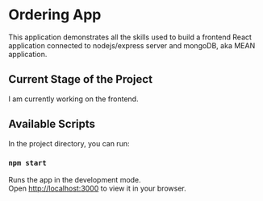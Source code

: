 # Ordering App

This application demonstrates all the skills used to build a frontend React application connected to nodejs/express server and mongoDB, aka MEAN application.

## Current Stage of the Project

I am currently working on the frontend.

## Available Scripts

In the project directory, you can run:

### `npm start`

Runs the app in the development mode.\
Open [http://localhost:3000](http://localhost:3000) to view it in your browser.



